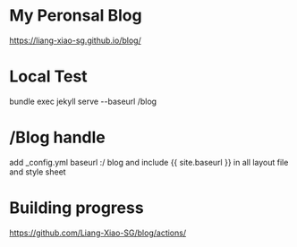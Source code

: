 # My Peronsal Blog 
https://liang-xiao-sg.github.io/blog/

# Local Test
bundle exec jekyll serve --baseurl /blog

# /Blog handle 
add _config.yml baseurl :/ blog
and include {{ site.baseurl }} in all layout file and style sheet

# Building progress
https://github.com/Liang-Xiao-SG/blog/actions/